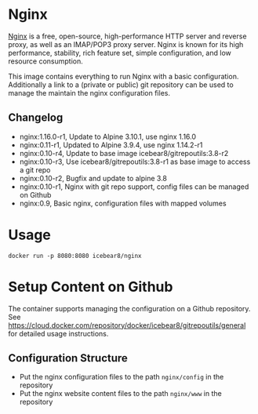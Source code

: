 # Nginx
[Nginx](https://www.nginx.com/) is a free, open-source, high-performance HTTP server and reverse proxy, as well as an IMAP/POP3 proxy server. Nginx is known for its high performance, stability, rich feature set, simple configuration, and low resource consumption.

This image contains everything to run Nginx with a basic configuration.
Additionally a link to a (private or public) git repository can be used to manage the maintain the nginx configuration files.

##  Changelog
* nginx:1.16.0-r1, Update to Alpine 3.10.1, use nginx 1.16.0
* nginx:0.11-r1, Updated to Alpine 3.9.4, use nginx 1.14.2-r1
* nginx:0.10-r4, Update to base image icebear8/gitrepoutils:3.8-r2
* nginx:0.10-r3, Use icebear8/gitrepoutils:3.8-r1 as base image to access a git repo
* nginx:0.10-r2, Bugfix and update to alpine 3.8
* nginx:0.10-r1, Nginx with git repo support, config files can be managed on Github
* nginx:0.9, Basic nginx, configuration files with mapped volumes

# Usage
`docker run -p 8080:8080 icebear8/nginx`

# Setup Content on Github
The container supports managing the configuration on a Github repository.
See https://cloud.docker.com/repository/docker/icebear8/gitrepoutils/general for detailed usage instructions.

##  Configuration Structure
* Put the nginx configuration files to the path `nginx/config` in the repository
* Put the nginx website content files to the path `nginx/www` in the repository
